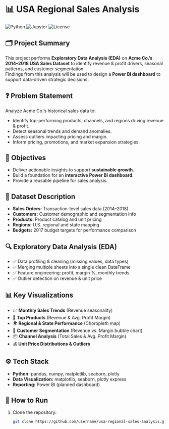 # 📊 USA Regional Sales Analysis

![Python](https://img.shields.io/badge/Python-3.8%2B-blue)
![Jupyter](https://img.shields.io/badge/Jupyter-Notebook-orange)
![License](https://img.shields.io/badge/License-MIT-green)

## 🗂️ Project Summary
This project performs **Exploratory Data Analysis (EDA)** on **Acme Co.’s 2014–2018 USA Sales Dataset** to identify revenue & profit drivers, seasonal patterns, and customer segmentation.  
Findings from this analysis will be used to design a **Power BI dashboard** to support data-driven strategic decisions.

## ❓ Problem Statement
Analyze Acme Co.’s historical sales data to:
- Identify top-performing products, channels, and regions driving revenue & profit.
- Detect seasonal trends and demand anomalies.
- Assess outliers impacting pricing and margin.
- Inform pricing, promotions, and market expansion strategies.

## 🎯 Objectives
- Deliver actionable insights to support **sustainable growth**.
- Build a foundation for an **interactive Power BI dashboard**.
- Provide a reusable pipeline for sales analysis.

## 📂 Dataset Description
- **Sales Orders:** Transaction-level sales data (2014–2018)
- **Customers:** Customer demographic and segmentation info
- **Products:** Product catalog and unit pricing
- **Regions:** U.S. regional and state mapping
- **Budgets:** 2017 budget targets for performance comparison

## 🔍 Exploratory Data Analysis (EDA)
- ✅ Data profiling & cleaning (missing values, data types)
- ✅ Merging multiple sheets into a single clean DataFrame
- ✅ Feature engineering: profit, margin %, monthly trends
- ✅ Outlier detection on revenue & unit price

## 📊 Key Visualizations
- 📈 **Monthly Sales Trends** (Revenue seasonality)
- 🛒 **Top Products** (Revenue & Avg. Profit Margin)
- 🌍 **Regional & State Performance** (Choropleth map)
- 👥 **Customer Segmentation** (Revenue vs. Margin bubble chart)
- 📦 **Channel Analysis** (Total Sales & Avg. Profit Margin)
- 💰 **Unit Price Distributions & Outliers**

## ⚙️ Tech Stack
- **Python:** pandas, numpy, matplotlib, seaborn, plotly
- **Data Visualization:** matplotlib, seaborn, plotly express
- **Reporting:** Power BI (planned dashboard)

## 🚀 How to Run
1. Clone the repository:
   ```bash
   git clone https://github.com/username/usa-regional-sales-analysis.git
